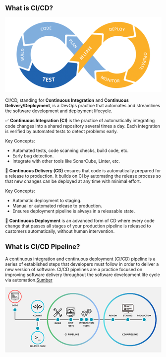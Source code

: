## What is CI/CD?

![CI/CD Diagram](assets/cicd.png)

CI/CD, standing for **Continuous Integration** and **Continuous Delivery/Deployment**, is a DevOps practice that automates and streamlines the software development and deployment lifecycle.

✅ **Continuous Integration (CI)**
is the practice of automatically integrating code changes into a shared repository several times a day. Each integration is verified by automated tests to detect problems early.

Key Concepts:

- Automated tests, code scanning checks, build code, etc.
- Early bug detection.
- Integrate with other tools like SonarCube, Linter, etc.

🚀 **Continuous Delivery (CD)**
ensures that code is automatically prepared for a release to production. It builds on CI by automating the release process so that new changes can be deployed at any time with minimal effort.

Key Concepts:

- Automatic deployment to staging.
- Manual or automated release to production.
- Ensures deployment pipeline is always in a releasable state.

🔁 **Continuous Deployment**
is an advanced form of CD where every code change that passes all stages of your production pipeline is released to customers automatically, without human intervention.

## What is CI/CD Pipeline?

A continuous integration and continuous deployment (CI/CD) pipeline is a series of established steps that developers must follow in order to deliver a new version of software. CI/CD pipelines are a practice focused on improving software delivery throughout the software development life cycle via automation.[Sumber](https://www.redhat.com/en/topics/devops/what-cicd-pipeline)

![CI/CD Diagram](assets/what-pipeline.png)
